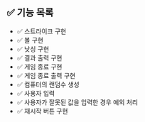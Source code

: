 ## ✅ 기능 목록

- ✅ 스트라이크 구현
- ✅ 볼 구현
- ✅ 낫싱 구현
- ✅ 결과 출력 구현
- ✅ 게임 종료 구현
- ✅ 게임 종료 출력 구현
- ✅ 컴퓨터의 랜덤수 생성
- ✅ 사용자 입력
- ✅ 사용자가 잘못된 값을 입력한 경우 예외 처리
- ✅ 재시작 버튼 구현

